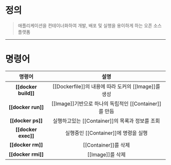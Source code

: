 # 정의

> 애플리케이션을 컨테이너화하여 개발, 배포 및 실행을 용이하게 하는 오픈 소스 플랫폼

---
# 명령어

|        명령어        |                          설명                          |
|:--------------------:|:------------------------------------------------------:|
| **[[docker build]]** |  [[Dockerfile]]의 내용에 따라 도커의 [[Image]]를 생성  |
|  **[[docker run]]**  | [[Image]]기반으로 하나의 독립적인 [[Container]]를 만듬 |
|  **[[docker ps]]**   |    실행하고있는 [[Container]]의 목록과 정보를 조회     |
| **[[docker exec]]**  |          실행중인 [[Container]]에 명령을 실행          |
|  **[[docker rm]]**   |                  [[Container]]를 삭제                  |
|  **[[docker rmi]]**  |                    [[Image]]를 삭제                    |

